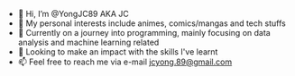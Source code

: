 - 👋 Hi, I’m @YongJC89 AKA JC
- 👀 My personal interests include animes, comics/mangas and tech stuffs
- 🌱 Currently on a journey into programming, mainly focusing on data analysis and machine learning related
- 💞️ Looking to make an impact with the skills I've learnt
- 📫 Feel free to reach me via e-mail jcyong.89@gmail.com

<!---
YongJC89/YongJC89 is a ✨ special ✨ repository because its `README.md` (this file) appears on your GitHub profile.
You can click the Preview link to take a look at your changes.
--->
